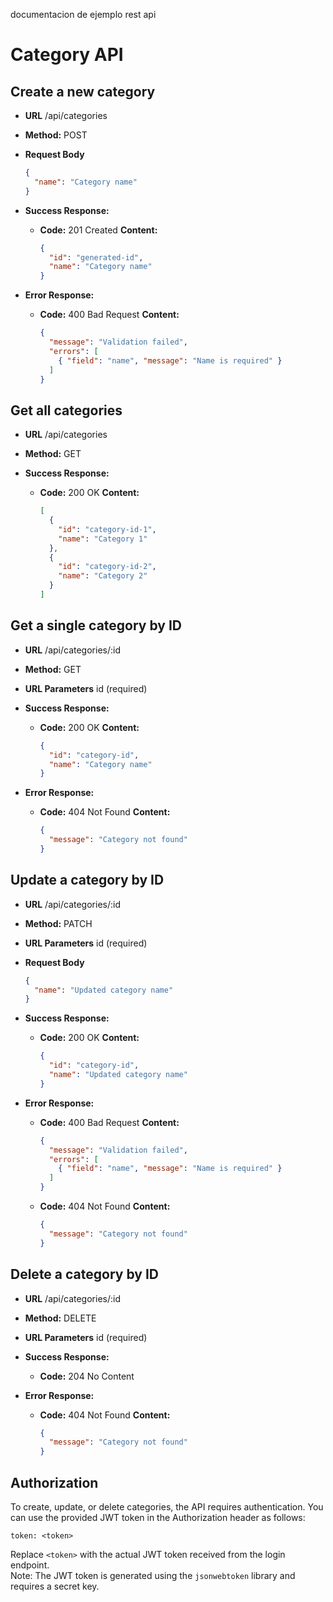 
documentacion de ejemplo rest api


# Category API

## Create a new category

* **URL**
  /api/categories

* **Method:**
  POST

* **Request Body**
  ```json
  {
    "name": "Category name"
  }
  ```

* **Success Response:**
  * **Code:** 201 Created
    **Content:**
    ```json
    {
      "id": "generated-id",
      "name": "Category name"
    }
    ```

* **Error Response:**
  * **Code:** 400 Bad Request
    **Content:**
    ```json
    {
      "message": "Validation failed",
      "errors": [
        { "field": "name", "message": "Name is required" }
      ]
    }
    ```

## Get all categories

* **URL**
  /api/categories

* **Method:**
  GET

* **Success Response:**
  * **Code:** 200 OK
    **Content:**
    ```json
    [
      {
        "id": "category-id-1",
        "name": "Category 1"
      },
      {
        "id": "category-id-2",
        "name": "Category 2"
      }
    ]
    ```

## Get a single category by ID

* **URL**
  /api/categories/:id

* **Method:**
  GET

* **URL Parameters**
  id (required)

* **Success Response:**
  * **Code:** 200 OK
    **Content:**
    ```json
    {
      "id": "category-id",
      "name": "Category name"
    }
    ```

* **Error Response:**
  * **Code:** 404 Not Found
    **Content:**
    ```json
    {
      "message": "Category not found"
    }
    ```

## Update a category by ID

* **URL**
  /api/categories/:id

* **Method:**
  PATCH

* **URL Parameters**
  id (required)

* **Request Body**
  ```json
  {
    "name": "Updated category name"
  }
  ```

* **Success Response:**
  * **Code:** 200 OK
    **Content:**
    ```json
    {
      "id": "category-id",
      "name": "Updated category name"
    }
    ```

* **Error Response:**
  * **Code:** 400 Bad Request
    **Content:**
    ```json
    {
      "message": "Validation failed",
      "errors": [
        { "field": "name", "message": "Name is required" }
      ]
    }
    ```
  * **Code:** 404 Not Found
    **Content:**
    ```json
    {
      "message": "Category not found"
    }
    ```

## Delete a category by ID

* **URL**
  /api/categories/:id

* **Method:**
  DELETE

* **URL Parameters**
  id (required)

* **Success Response:**
  * **Code:** 204 No Content

* **Error Response:**
  * **Code:** 404 Not Found
    **Content:**
    ```json
    {
      "message": "Category not found"
    }
    ```

## Authorization

To create, update, or delete categories, the API requires authentication. You can use the provided JWT token in the Authorization header as follows:

    token: <token>


  Replace `<token>` with the actual JWT token received from the login endpoint.\
  Note: The JWT token is generated using the `jsonwebtoken` library and requires a secret key.

